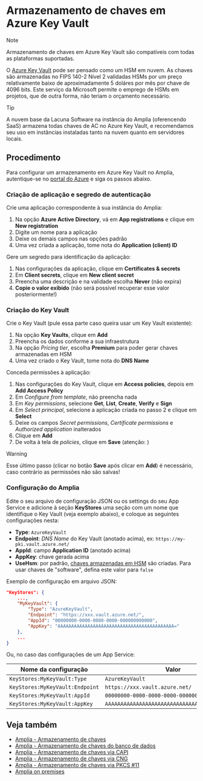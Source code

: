 ﻿# Armazenamento de chaves em Azure Key Vault

> [!NOTE]
> Armazenamento de chaves em Azure Key Vault são compatíveis com todas as plataformas suportadas.

O [Azure Key Vault](https://azure.microsoft.com/en-us/services/key-vault/) pode ser pensado como um HSM em nuvem. As chaves são armazenadas no FIPS 140-2 Nível 2 validadas HSMs por um preço
relativamente baixo de aproximadamente 5 doláres por mês por chave de 4096 bits. Este serviço da Microsoft permite o emprego de HSMs em projetos, que de outra forma, não teriam o orçamento necessário.

> [!TIP]
> A nuvem base da Lacuna Software na instância do Amplia (oferencendo SaaS) armazena todas chaves de AC no Azure Key Vault,
> e recomendamos seu uso em instâncias instaladas tanto na nuvem quanto em servidores locais.

## Procedimento

Para configurar um armazenamento em Azure Key Vault no Amplia, autentique-se no <a href="https://portal.azure.com" target="_blank">portal do Azure</a> e siga os passos abaixo.

### Criação de aplicação e segredo de autenticação

 Crie uma aplicação correspondente à sua instância do Amplia:

1. Na opção **Azure Active Directory**, vá em **App registrations** e clique em **New registration**
1. Digite um nome para a aplicação
1. Deixe os demais campos nas opções padrão
1. Uma vez criada a aplicação, tome nota do **Application (client) ID**

Gere um segredo para identificação da aplicação:

1. Nas configurações da aplicação, clique em **Certificates &amp; secrets**
1. Em **Client secrets**, clique em **New client secret**
1. Preencha uma descrição e na validade escolha **Never** (não expira)
1. **Copie o valor exibido** (não será possível recuperar esse valor posteriormente!)

### Criação do Key Vault

Crie o Key Vault (pule essa parte caso queira usar um Key Vault existente):

1. Na opção **Key Vaults**, clique em **Add**
1. Preencha os dados conforme a sua infraestrutura
1. Na opção *Pricing tier*, escolha **Premium** para poder gerar chaves armazenadas em HSM
1. Uma vez criado o Key Vault, tome nota do **DNS Name**

Conceda permissões à aplicação:

1. Nas configurações do Key Vault, clique em **Access policies**, depois em **Add Access Policy**
1. Em *Configure from template*, não preencha nada
1. Em *Key permissions*, selecione **Get**, **List**, **Create**, **Verify** e **Sign**
1. Em *Select principal*, selecione a aplicação criada no passo 2 e clique em **Select**
1. Deixe os campos *Secret permissions*, *Certificate permissions* e *Authorized application* inalterados
1. Clique em **Add**
1. De volta à tela de *policies*, clique em **Save** (atenção: )

> [!WARNING]
> Esse último passo (clicar no botão **Save** após clicar em **Add**) é necessário, caso contrário as permissões não são salvas!

### Configuração do Amplia

Edite o seu arquivo de configuração JSON ou os settings do seu App Service e adicione à seção **KeyStores** uma seção com um nome
que identifique o Key Vault (veja exemplo abaixo), e coloque as seguintes configurações nesta:

* **Type**: `AzureKeyVault`
* **Endpoint**: *DNS Name* do Key Vault (anotado acima), ex: `https://my-pki.vault.azure.net/`
* **AppId**: campo **Application ID** (anotado acima)
* **AppKey**: chave gerada acima
* **UseHsm**: por padrão, [chaves armazenadas em HSM](https://docs.microsoft.com/en-us/azure/key-vault/key-vault-hsm-protected-keys) são criadas. Para usar chaves de "software", defina este valor para `false`

Exemplo de configuração em arquivo JSON:

```json
"KeyStores": {
	...,
	"MyKeyVault": {
		"Type": "AzureKeyVault",
		"Endpoint": "https://xxx.vault.azure.net/",
		"AppId": "00000000-0000-0000-0000-000000000000",
		"AppKey": "AAAAAAAAAAAAAAAAAAAAAAAAAAAAAAAAAAAAAAAAAAA="
	},
	...
}
```

Ou, no caso das configurações de um App Service:

Nome da configuração            | Valor
------------------------------- | -------------
`KeyStores:MyKeyVault:Type`     | `AzureKeyVault`
`KeyStores:MyKeyVault:Endpoint` | `https://xxx.vault.azure.net/`
`KeyStores:MyKeyVault:AppId`    | `00000000-0000-0000-0000-000000000000`
`KeyStores:MyKeyVault:AppKey`   | `AAAAAAAAAAAAAAAAAAAAAAAAAAAAAAAAAAAAAAAAAAA=`

## Veja também

* [Amplia - Armazenamento de chaves](index.md)
* [Amplia - Armazenamento de chaves do banco de dados](database.md)
* [Amplia - Armazenamento de chaves via CAPI](capi.md)
* [Amplia - Armazenamento de chaves via CNG](cng.md)
* [Amplia - Armazenamento de chaves via PKCS #11](pkcs11.md)
* [Amplia on premises](../index.md)
